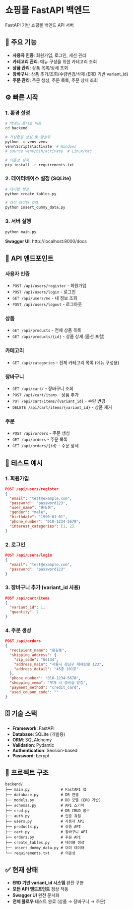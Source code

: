 # 쇼핑몰 FastAPI 백엔드

FastAPI 기반 쇼핑몰 백엔드 API 서버

## 🚀 주요 기능

- **사용자 인증**: 회원가입, 로그인, 세션 관리
- **카테고리 관리**: 메뉴 구성을 위한 카테고리 조회
- **상품 관리**: 상품 목록/상세 조회
- **장바구니**: 상품 추가/조회/수량변경/삭제 (ERD 기반 variant_id)
- **주문 관리**: 주문 생성, 주문 목록, 주문 상세 조회

## ⚙️ 빠른 시작

### 1. 환경 설정
```bash
# 백엔드 폴더로 이동
cd backend

# 가상환경 생성 및 활성화
python -m venv venv
venv\Scripts\activate  # Windows
# source venv/bin/activate  # Linux/Mac

# 의존성 설치
pip install -r requirements.txt
```

### 2. 데이터베이스 설정 (SQLite)
```bash
# 테이블 생성
python create_tables.py

# 더미 데이터 입력
python insert_dummy_data.py
```

### 3. 서버 실행
```bash
python main.py
```

**Swagger UI**: http://localhost:8000/docs

## 🔗 API 엔드포인트

### 사용자 인증
- `POST /api/users/register` - 회원가입
- `POST /api/users/login` - 로그인
- `GET /api/users/me` - 내 정보 조회
- `POST /api/users/logout` - 로그아웃

### 상품
- `GET /api/products` - 전체 상품 목록
- `GET /api/products/{id}` - 상품 상세 (옵션 포함)

### 카테고리
- `GET /api/categories` - 전체 카테고리 목록 (메뉴 구성용)

### 장바구니
- `GET /api/cart/` - 장바구니 조회
- `POST /api/cart/items` - 상품 추가
- `PUT /api/cart/items/{variant_id}` - 수량 변경
- `DELETE /api/cart/items/{variant_id}` - 상품 제거

### 주문
- `POST /api/orders` - 주문 생성
- `GET /api/orders` - 주문 목록
- `GET /api/orders/{id}` - 주문 상세

## 📝 테스트 예시

### 1. 회원가입
```json
POST /api/users/register
{
  "email": "test@example.com",
  "password": "password123",
  "user_name": "홍길동",
  "gender": "male",
  "birthdate": "1990-01-01",
  "phone_number": "010-1234-5678",
  "interest_categories": [1, 2]
}
```

### 2. 로그인
```json
POST /api/users/login
{
  "email": "test@example.com",
  "password": "password123"
}
```

### 3. 장바구니 추가 (variant_id 사용)
```json
POST /api/cart/items
{
  "variant_id": 1,
  "quantity": 2
}
```

### 4. 주문 생성
```json
POST /api/orders
{
  "recipient_name": "홍길동",
  "shipping_address": {
    "zip_code": "06134",
    "address_main": "서울시 강남구 테헤란로 123",
    "address_detail": "45층 101호"
  },
  "phone_number": "010-1234-5678",
  "shopping_memo": "부재 시 경비실 맡김",
  "payment_method": "credit_card",
  "used_coupon_code": ""
}
```

## 🗄️ 기술 스택

- **Framework**: FastAPI
- **Database**: SQLite (개발용)
- **ORM**: SQLAlchemy
- **Validation**: Pydantic
- **Authentication**: Session-based
- **Password**: bcrypt

## 📁 프로젝트 구조

```
backend/
├── main.py              # FastAPI 앱
├── database.py          # DB 연결
├── models.py            # DB 모델 (ERD 기반)
├── schemas.py           # API 스키마
├── crud.py              # DB CRUD 함수
├── auth.py              # 인증 유틸
├── users.py             # 사용자 API
├── products.py          # 상품 API
├── cart.py              # 장바구니 API
├── orders.py            # 주문 API
├── create_tables.py     # 테이블 생성
├── insert_dummy_data.py # 더미 데이터
└── requirements.txt     # 의존성
```

## ✅ 현재 상태

- **ERD 기반 variant_id 시스템** 완전 구현
- **모든 API 엔드포인트** 정상 작동
- **Swagger UI** 완전 문서화
- **전체 플로우** 테스트 완료 (상품 → 장바구니 → 주문)